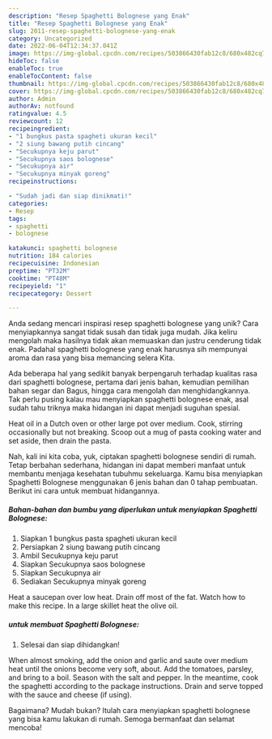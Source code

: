 ```yaml
---
description: "Resep Spaghetti Bolognese yang Enak"
title: "Resep Spaghetti Bolognese yang Enak"
slug: 2011-resep-spaghetti-bolognese-yang-enak
category: Uncategorized
date: 2022-06-04T12:34:37.041Z
image: https://img-global.cpcdn.com/recipes/503866430fab12c8/680x482cq70/spaghetti-bolognese-foto-resep-utama.jpg
hideToc: false
enableToc: true
enableTocContent: false
thumbnail: https://img-global.cpcdn.com/recipes/503866430fab12c8/680x482cq70/spaghetti-bolognese-foto-resep-utama.jpg
cover: https://img-global.cpcdn.com/recipes/503866430fab12c8/680x482cq70/spaghetti-bolognese-foto-resep-utama.jpg
author: Admin
authorAv: notfound
ratingvalue: 4.5
reviewcount: 12
recipeingredient:
- "1 bungkus pasta spagheti ukuran kecil"
- "2 siung bawang putih cincang"
- "Secukupnya keju parut"
- "Secukupnya saos bolognese"
- "Secukupnya air"
- "Secukupnya minyak goreng"
recipeinstructions:

- "Sudah jadi dan siap dinikmati!"
categories:
- Resep
tags:
- spaghetti
- bolognese

katakunci: spaghetti bolognese 
nutrition: 184 calories
recipecuisine: Indonesian
preptime: "PT32M"
cooktime: "PT48M"
recipeyield: "1"
recipecategory: Dessert

---
```





Anda sedang mencari inspirasi resep spaghetti bolognese yang unik? Cara menyiapkannya sangat tidak susah dan tidak juga mudah. Jika keliru mengolah maka hasilnya tidak akan memuaskan dan justru cenderung tidak enak. Padahal spaghetti bolognese yang enak harusnya sih mempunyai aroma dan rasa yang bisa memancing selera Kita.





Ada beberapa hal yang sedikit banyak berpengaruh terhadap kualitas rasa dari spaghetti bolognese, pertama dari jenis bahan, kemudian pemilihan bahan segar dan Bagus, hingga cara mengolah dan menghidangkannya. Tak perlu pusing kalau mau menyiapkan spaghetti bolognese enak,      asal sudah tahu triknya maka hidangan ini dapat menjadi suguhan spesial.














Heat oil in a Dutch oven or other large pot over medium. Cook, stirring occasionally but not breaking. Scoop out a mug of pasta cooking water and set aside, then drain the pasta.






Nah, kali ini kita coba, yuk, ciptakan spaghetti bolognese sendiri di rumah. Tetap berbahan sederhana, hidangan ini dapat memberi manfaat untuk membantu menjaga kesehatan tubuhmu sekeluarga. Kamu bisa menyiapkan Spaghetti Bolognese menggunakan 6 jenis bahan dan 0 tahap pembuatan. Berikut ini cara untuk membuat hidangannya.

<!--inarticleads1-->

##### Bahan-bahan dan bumbu yang diperlukan untuk menyiapkan Spaghetti Bolognese:

1. Siapkan 1 bungkus pasta spagheti ukuran kecil
1. Persiapkan 2 siung bawang putih cincang
1. Ambil Secukupnya keju parut
1. Siapkan Secukupnya saos bolognese
1. Siapkan Secukupnya air
1. Sediakan Secukupnya minyak goreng


Heat a saucepan over low heat. Drain off most of the fat. Watch how to make this recipe. In a large skillet heat the olive oil. 

<!--inarticleads2-->

#####  untuk membuat Spaghetti Bolognese:


1. Selesai dan siap dihidangkan!

When almost smoking, add the onion and garlic and saute over medium heat until the onions become very soft, about. Add the tomatoes, parsley, and bring to a boil. Season with the salt and pepper. In the meantime, cook the spaghetti according to the package instructions. Drain and serve topped with the sauce and cheese (if using). 

Bagaimana? Mudah bukan? Itulah cara menyiapkan spaghetti bolognese yang bisa kamu lakukan di rumah. Semoga bermanfaat dan selamat mencoba!
